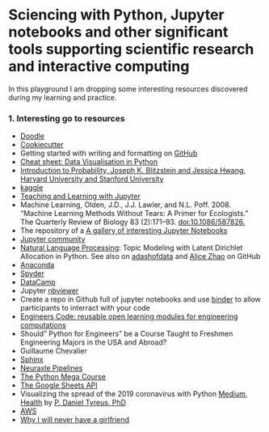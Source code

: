 # Sciencing with Python, Jupyter notebooks and other significant tools supporting scientific research and interactive computing
In this playground I am dropping some interesting resources discovered during my learning and practice.

### 1. Interesting go to resources

* [Doodle](https://doodle.com/create)
* [Cookiecutter](https://cookiecutter.readthedocs.io/en/1.7.0/README.html)
* Getting started with writing and formatting on [GitHub](https://help.github.com/en/github/writing-on-github/basic-writing-and-formatting-syntax)
* [Cheat sheet: Data Visualisation in Python](https://www.analyticsvidhya.com/blog/2015/06/data-visualization-in-python-cheat-sheet/)
* [Introduction to Probability, Joseph K. Blitzstein and Jessica Hwang, Harvard University and Stanford University](https://drive.google.com/file/d/1VmkAAGOYCTORq1wxSQqy255qLJjTNvBI/view)
* [kaggle](https://www.kaggle.com/)
* [Teaching and Learning with Jupyter](https://jupyter4edu.github.io/jupyter-edu-book/)
* Machine Learning, Olden, J.D., J.J. Lawler, and N.L. Poff. 2008. “Machine Learning Methods Without Tears: A Primer for Ecologists.” The Quarterly Review of Biology 83 (2):171–93. [doi:10.1086/587826.](https://www.journals.uchicago.edu/doi/pdfplus/10.1086/587826)
* The repository of a [A gallery of interesting Jupyter Notebooks](https://github.com/jupyter/jupyter/wiki/A-gallery-of-interesting-Jupyter-Notebooks)
* [Jupyter community](https://discourse.jupyter.org/)
* [Natural Language Processing](https://www.youtube.com/watch?v=NYkbqzTlW3w): Topic Modeling with Latent Dirichlet Allocation in Python. See also on [adashofdata](https://github.com/adashofdata/nlp-in-python-tutorial) and [Alice Zhao](https://github.com/rmuhumuza/muffin-cupcake) on GitHub
* [Anaconda](https://docs.anaconda.com/anaconda/user-guide/)
* [Spyder](https://docs.spyder-ide.org/)
* [DataCamp](https://www.datacamp.com/community/data-science-cheatsheets?page=4)
* Jupyter [nbviewer](https://nbviewer.jupyter.org/github/jupyter/notebook/blob/master/docs/source/examples/Notebook/Notebook%20Basics.ipynb)
* Create a repo in Github full of jupyter notebooks and use [binder](https://mybinder.org/) to allow participants to interract with your code
* [Engineers Code: reusable open learning modules for engineering computations](https://ieeexplore.ieee.org/abstract/document/9007681)
* Should” Python for Engineers” be a Course Taught to Freshmen Engineering Majors in the USA and Abroad?
* Guillaume Chevalier
* [Sphinx](https://www.sphinx-doc.org/en/master/)
* [Neuraxle Pipelines](https://www.neuraxle.org/stable/index.html)
* [The Python Mega Course](https://github.com/arditsulceteaching/thepythonmegacourse)
* [The Google Sheets API](https://developers.google.com/sheets/api/guides/concepts)
* Visualizing the spread of the 2019 coronavirus with Python [Medium, Health](https://medium.com/@tyreus/visualizing-the-spread-of-the-2019-coronavirus-with-python-7e63230f9505) by [P. Daniel Tyreus, PhD](https://github.com/pdtyreus/coronavirus-ds)
* [AWS](https://aws.amazon.com/lightsail/features/)
* [Why I will never have a girlfriend](https://logological.org/girlfriend)